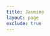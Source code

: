 ```yaml
---
title: Jasmine
layout: page
exclude: true
---
```



<!--stackedit_data:
eyJoaXN0b3J5IjpbMjA1MDQ1MDA1MiwtNTg5OTI1OTMwXX0=
-->